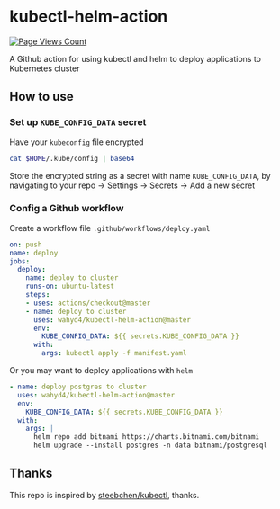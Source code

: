 # kubectl-helm-action

[![Page Views Count](https://badges.toozhao.com/badges/01G1FYS3PGTQG8FS69ZZVS7MZR/green.svg)](https://badges.toozhao.com/stats/01G1FYS3PGTQG8FS69ZZVS7MZR "Get your own page views count badge on badges.toozhao.com")

A Github action for using kubectl and helm to deploy applications to Kubernetes cluster

## How to use

### Set up `KUBE_CONFIG_DATA` secret

Have your `kubeconfig` file encrypted

```bash
cat $HOME/.kube/config | base64
```
Store the encrypted string as a secret with name `KUBE_CONFIG_DATA`, by navigating to your repo -> Settings -> Secrets -> Add a new secret

### Config a Github workflow

Create a workflow file `.github/workflows/deploy.yaml`

```yaml
on: push
name: deploy
jobs:
  deploy:
    name: deploy to cluster
    runs-on: ubuntu-latest
    steps:
    - uses: actions/checkout@master
    - name: deploy to cluster
      uses: wahyd4/kubectl-helm-action@master
      env:
        KUBE_CONFIG_DATA: ${{ secrets.KUBE_CONFIG_DATA }}
      with:
        args: kubectl apply -f manifest.yaml
```

Or you may want to deploy applications with `helm`

```yaml
- name: deploy postgres to cluster
  uses: wahyd4/kubectl-helm-action@master
  env:
    KUBE_CONFIG_DATA: ${{ secrets.KUBE_CONFIG_DATA }}
  with:
    args: |
      helm repo add bitnami https://charts.bitnami.com/bitnami
      helm upgrade --install postgres -n data bitnami/postgresql

```

## Thanks

This repo is inspired by [steebchen/kubectl](https://github.com/steebchen/kubectl), thanks.
